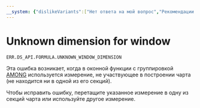 ```yaml
---
__system: {"dislikeVariants":["Нет ответа на мой вопрос","Рекомендации не помогли","Содержание не соответствует заголовку","Другое"]}
---
```

# Unknown dimension for window

`ERR.DS_API.FORMULA.UNKNOWN_WINDOW_DIMENSION`

Эта ошибка возникает, когда в оконной функции с группировкой [AMONG](../../concepts/window-function-tutorial.md#among) используется измерение, не участвующее в построении чарта (не находится ни в одной из его секций).

Чтобы исправить ошибку, перетащите указанное измерение в одну из секций чарта или используйте другое измерение.
